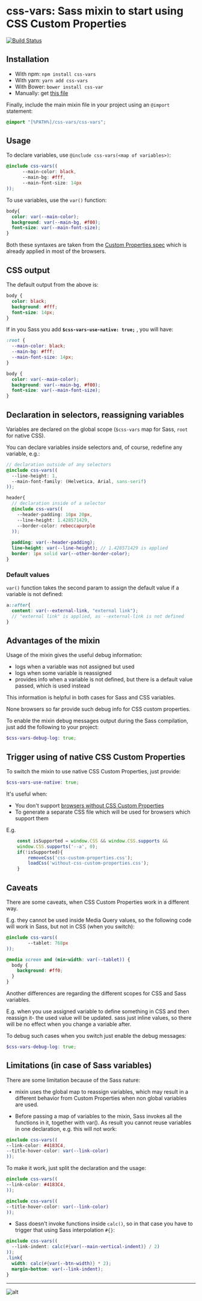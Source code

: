 # css-vars: Sass mixin to start using CSS Custom Properties
[![Build Status](https://travis-ci.org/malyw/css-vars.png)](https://travis-ci.org/malyw/css-vars)

## Installation

* With npm: `npm install css-vars`
* With yarn: `yarn add css-vars`
* With Bower: `bower install css-var`
* Manually: get [this file](https://raw.githubusercontent.com/malyw/css-vars/master/css-vars.scss)

Finally, include the main mixin file in your project using an `@import` statement:

```scss
@import "[%PATH%]/css-vars/css-vars";
```

## Usage

To declare variables, use `@include css-vars(<map of variables>)`:

```scss
@include css-vars((
      --main-color: black,
      --main-bg: #fff,
      --main-font-size: 14px
));
```

To use variables, use the `var()` function:
 
```scss
body{
  color: var(--main-color);
  background: var(--main-bg, #f00);
  font-size: var(--main-font-size);
}
```

Both these syntaxes are taken from the
[Custom Properties spec](https://drafts.csswg.org/css-variables/) which is already applied in most of the browsers.

## CSS output

The default output from the above is:

```css
body {
  color: black;
  background: #fff;
  font-size: 14px;
}
```

If in you Sass you add **`$css-vars-use-native: true;`** , you will have:

```css
:root {
  --main-color: black;
  --main-bg: #fff;
  --main-font-size: 14px;
}

body {
  color: var(--main-color);
  background: var(--main-bg, #f00);
  font-size: var(--main-font-size);
}
```

## Declaration in selectors, reassigning variables

Variables are declared on the global scope (`$css-vars` map for Sass, `root` for native CSS).

You can declare variables inside selectors
and, of course, redefine any variable, e.g.:
 
```scss
// declaration outside of any selectors
@include css-vars((
  --line-height: 1,
  --main-font-family: (Helvetica, Arial, sans-serif)
));

header{
  // declaration inside of a selector
  @include css-vars((
    --header-padding: 10px 20px,
    --line-height: 1.428571429,
    --border-color: rebeccapurple
  ));
  
  padding: var(--header-padding);
  line-height: var(--line-height); // 1.428571429 is applied
  border: 1px solid var(--other-border-color);
}
```

### Default values

`var()` function takes the second param to assign the default value if a variable is not defined:

```scss
a::after{
  content: var(--external-link, "external link");
  // "external link" is applied, as --external-link is not defined
}
```

## Advantages of the mixin

Usage of the mixin gives the useful debug information:

- logs when a variable was not assigned but used
- logs when some variable is reassigned
- provides info when a variable is not defined, but there is a default value passed, which is used instead

This information is helpful in both cases for Sass and CSS variables.

None browsers so far provide such debug info for CSS custom properties.

To enable the mixin debug messages output during the Sass compilation, just add the following to your project:

```scss
$css-vars-debug-log: true;
```

## Trigger using of native CSS Custom Properties

To switch the mixin to use native CSS Custom Properties, just provide:

```scss
$css-vars-use-native: true;
```

It's useful when:
 * You don't support [browsers without CSS Custom Properties](http://caniuse.com/#feat=css-variables)
 * To generate a separate CSS file which will be used for browsers which support them
 
E.g.
```js
    const isSupported = window.CSS && window.CSS.supports &&
    window.CSS.supports('--a', 0);
    if(!isSupported){
        removeCss('css-custom-properties.css');
        loadCss('without-css-custom-properties.css');
    }
```

## Caveats

There are some caveats, when CSS Custom Properties work in a different way.

E.g. they cannot be used inside Media Query values,
so the following code will work in Sass, but not in CSS (when you switch):

```scss
@include css-vars((
        --tablet: 768px
));

@media screen and (min-width: var(--tablet)) {
  body {
    background: #ff0;
  }
}
```

Another differences are regarding the different scopes for CSS and Sass variables.

E.g. when you use assigned variable to define something in CSS and then reassign it- the used value will be updated.
sass just inline values, so there will be no effect when you change a variable after.

To debug such cases when you switch just enable the debug messages:

```scss
$css-vars-debug-log: true;
```
 
## Limitations (**in case of Sass variables**)

There are some limitation because of the Sass nature:

- mixin uses the global map to reassign variables,
which may result in a different behavior from Custom Properties when non global variables are used.

- Before passing a map of variables to the mixin, Sass invokes all the functions in it, together with var().
As result you cannot reuse variables in one declaration, e.g. this will not work:

```scss
@include css-vars((
--link-color: #4183C4,
--title-hover-color: var(--link-color)
));
```

To make it work, just split the declaration and the usage:

```scss
@include css-vars((
--link-color: #4183C4,
));

@include css-vars((
--title-hover-color: var(--link-color)
));
```

- Sass doesn't invoke functions inside `calc()`, so in that case you have to trigger that using Sass interpolation `#{}`:

```scss
@include css-vars((
  --link-indent: calc(#{var(--main-vertical-indent)} / 2)
));
.link{
  width: calc(#{var(--btn-width)} * 2);
  margin-bottom: var(--link-indent);
}
```

---

![alt](https://hospodarets.com/img/blog/1482761911710817000.png)